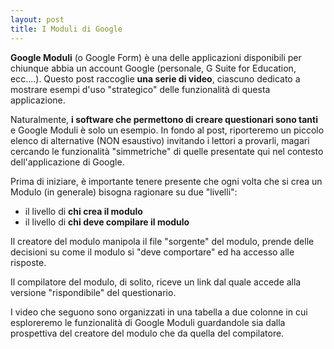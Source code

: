 ```yaml
---
layout: post
title: I Moduli di Google
---
```

**Google Moduli** (o Google Form) è una delle applicazioni disponibili per chiunque abbia un account Google (personale, G Suite for Education, ecc....). Questo post raccoglie **una serie di video**, ciascuno dedicato a mostrare esempi d'uso "strategico" delle funzionalità di questa applicazione.

Naturalmente, **i software che permettono di creare questionari sono tanti** e Google Moduli è solo un esempio. In fondo al post, riporteremo un piccolo elenco di alternative (NON esaustivo) invitando i lettori a provarli, magari cercando le funzionalità "simmetriche" di quelle presentate qui nel contesto dell'applicazione di Google. 

Prima di iniziare, è importante tenere presente che ogni volta che si crea un Modulo (in generale) bisogna ragionare su due "livelli":

* il livello di **chi crea il modulo**
* il livello di **chi deve compilare il modulo**

Il creatore del modulo manipola il file "sorgente" del modulo, prende delle decisioni su come il modulo si "deve comportare" ed ha accesso alle risposte.

Il compilatore del modulo, di solito, riceve un link dal quale accede alla versione "rispondibile" del questionario.

I video che seguono sono organizzati in una tabella a due colonne in cui esploreremo le funzionalità di Google Moduli guardandole sia dalla prospettiva del creatore del modulo che da quella del compilatore.